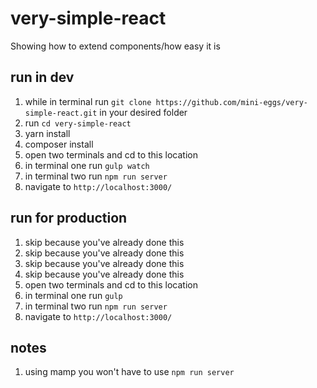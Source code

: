 # very-simple-react
Showing how to extend components/how easy it is

## run in dev

1) while in terminal run `git clone https://github.com/mini-eggs/very-simple-react.git` in your desired folder  
2) run `cd very-simple-react`  
3) yarn install  
4) composer install  
5) open two terminals and cd to this location  
6) in terminal one run `gulp watch`  
7) in terminal two run `npm run server`  
8) navigate to `http://localhost:3000/`  

## run for production

1) skip because you've already done this  
2) skip because you've already done this  
3) skip because you've already done this  
4) skip because you've already done this  
5) open two terminals and cd to this location  
6) in terminal one run `gulp`  
7) in terminal two run `npm run server`  
8) navigate to `http://localhost:3000/`  

## notes

1) using mamp you won't have to use `npm run server`  